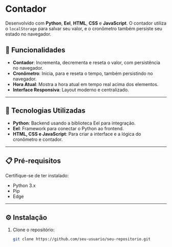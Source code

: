 # Contador

Desenvolvido com **Python**, **Eel**, **HTML**, **CSS** e **JavaScript**. 
O contador utiliza o `localStorage` para salvar seu valor, e o cronômetro também persiste seu estado no navegador.

## 🎯 Funcionalidades

- **Contador**: Incrementa, decrementa e reseta o valor, com persistência no navegador.
- **Cronômetro**: Inicia, para e reseta o tempo, também persistindo no navegador.
- **Hora Atual**: Mostra a hora atual em tempo real acima dos elementos.
- **Interface Responsiva**: Layout moderno e centralizado.

---

## 🚀 Tecnologias Utilizadas

- **Python**: Backend usando a biblioteca Eel para integração.
- **Eel**: Framework para conectar o Python ao frontend.
- **HTML, CSS e JavaScript**: Para criar a interface e a lógica do cronômetro e contador.

---

## 📋 Pré-requisitos

Certifique-se de ter instalado:

- Python 3.x
- Pip
- Edge

---

## ⚙️ Instalação

1. Clone o repositório:
   ```bash
   git clone https://github.com/seu-usuario/seu-repositorio.git
